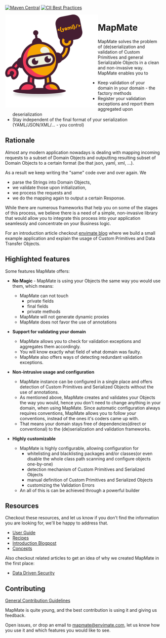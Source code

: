 [![Maven Central](https://maven-badges.herokuapp.com/maven-central/com.envimate.mapmate/core/badge.svg)](https://maven-badges.herokuapp.com/maven-central/com.envimate.mapmate/core)
[![CII Best Practices](https://bestpractices.coreinfrastructure.org/projects/2894/badge)](https://bestpractices.coreinfrastructure.org/projects/2894)

<img src="mapmate_logo.png" align="left"/>

# MapMate

MapMate solves the problem of (de)serialization and validation of Custom Primitives and general Serializable Objects 
in a clean and non-invasive way. MapMate enables you to 

* Keep validation of your domain in your domain - the factory methods
* Register your validation exceptions and report them aggregated upon deserialization
* Stay independent of the final format of your serialization (YAML/JSON/XML/... - you control)

## Rationale

Almost any modern application nowadays is dealing with mapping incoming requests to a subset of Domain Objects and 
outputting resulting subset of Domain Objects to a certain format (be that json, yaml, xml, ...). 

As a result we keep writing the "same" code over and over again. We 

* parse the Strings into Domain Objects, 
* we validate those upon initialization, 
* we process the requests and 
* we do the mapping again to output a certain Response.
 
While there are numerous frameworks that help you on some of the stages of this process, we believe there is a need of a simple,
 non-invasive library that would allow you to integrate this process into your application seamlessly and concentrate on 
 your Business logic.

For an introduction article checkout [envimate blog](https://blog.envimate.com/mapmate-intro) where we build a small
example application and explain the usage of Custom Primitives and Data Transfer Objects. 

## Highlighted features 
Some features MapMate offers:

 -  **No Magic** - MapMate is using your Objects the same way you would use them, which means:
    - MapMate can not touch
        - private fields
        - final fields 
        - private methods
    - MapMate will not generate dynamic proxies
    - MapMate does not favor the use of annotations
        
 - **Support for validating your domain**
    - MapMate allows you to check for validation exceptions and aggregates them accordingly.
    - You will know exactly what field of what domain was faulty.
    - MapMate also offers ways of detecting redundant validation exceptions.
 - **Non-intrusive usage and configuration** 
    - MapMate instance can be configured in a single place and offers detection of Custom Primitives and Serialized 
        Objects without the use of annotations.
    - As mentioned above, MapMate creates and validates your Objects the way you would, hence you don't need to change
    anything in your domain, when using MapMate. Since automatic configuration always requires conventions, MapMate allows
    you to follow _your_ conventions, instead of the ones it's coders came up with.
    -  That means your domain stays free of dependencies(direct or conventional) to the (de)serialization and validation 
    frameworks.  
 - **Highly customizable** 
    - MapMate is highly configurable, allowing configuration for 
        - whitelisting and blacklisting packages and/or classes(or even disable the whole class path scanning and configure 
        objects one-by-one)
        - detection mechanism of Custom Primitives and Serialized Objects
        - manual definition of Custom Primitives and Serialized Objects
        - customizing the Validation Errors
    - An all of this is can be achieved through a powerful builder

## Resources

Checkout these resources, and let us know if you don't find the information you are looking for, 
we'll be happy to address that.

* [User Guide](docs/UserGuide.md)
* [Recipes](docs/Recipes.md)
* [Introduction Blogpost](https://github.com/envimate/mapmate)
* [Concepts](docs/Concepts.md) 

Also checkout related articles to get an idea of why we created MapMate in the first place:

* [Data Driven Security](docs/articles/DomainDrivenSecurity.md)

## Contributing

[General Contribution Guidelines](https://github.com/envimate/.github/blob/master/CONTRIBUTING.md)

MapMate is quite young, and the best contribution is using it and giving us feedback.
 
Open issues, or drop an email to mapmate@envimate.com, let us know how you use it and which features you would like to see.
